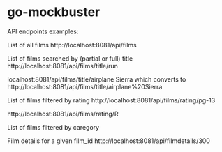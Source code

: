 # go-mockbuster

API endpoints examples:

List of all films
http://localhost:8081/api/films


List of films searched by (partial or full) title
http://localhost:8081/api/films/title/run

localhost:8081/api/films/title/airplane Sierra 
which converts to 
http://localhost:8081/api/films/title/airplane%20Sierra


List of films filtered by rating
http://localhost:8081/api/films/rating/pg-13

http://localhost:8081/api/films/rating/R


List of films filtered by caregory


Film details for a given film_id
http://localhost:8081/api/filmdetails/300
